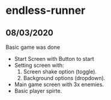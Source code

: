 # endless-runner

## 08/03/2020
<p>Basic game was done</p>
<ul>
  <li>Start Screen with Button to start</li>
  <li>Setting screen with:
    <ol>
      <li>Screen shake option (toggle).</li>
      <li>Background options (dropdown).</li>
    </ol>
  </li>
  <li>Main game screen with 3x enemies.</li>
  <li>Basic player spirte.</li>
</ul>
